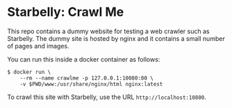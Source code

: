 # Starbelly: Crawl Me

This repo contains a dummy website for testing a web crawler such as Starbelly.
The dummy site is hosted by nginx and it contains a small number of pages and
images.

You can run this inside a docker container as follows:

    $ docker run \
        --rm --name crawlme -p 127.0.0.1:10080:80 \
        -v $PWD/www:/usr/share/nginx/html nginx:latest

To crawl this site with Starbelly, use the URL `http://localhost:10800`.
